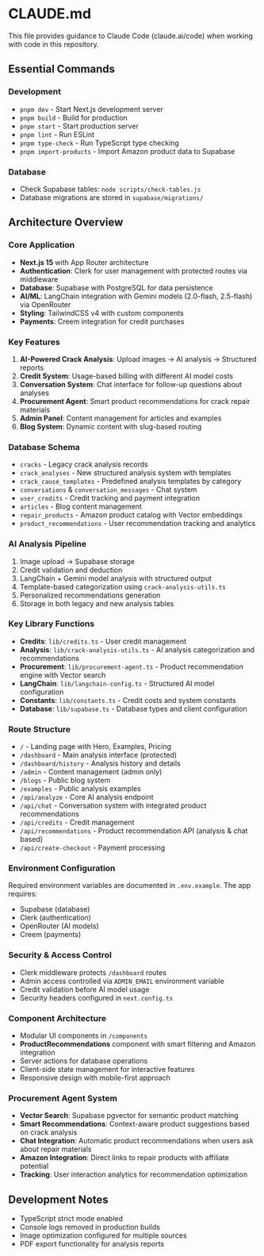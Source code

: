 # CLAUDE.md

This file provides guidance to Claude Code (claude.ai/code) when working with code in this repository.

## Essential Commands

### Development
- `pnpm dev` - Start Next.js development server
- `pnpm build` - Build for production
- `pnpm start` - Start production server
- `pnpm lint` - Run ESLint
- `pnpm type-check` - Run TypeScript type checking
- `pnpm import-products` - Import Amazon product data to Supabase

### Database
- Check Supabase tables: `node scripts/check-tables.js`
- Database migrations are stored in `supabase/migrations/`

## Architecture Overview

### Core Application
- **Next.js 15** with App Router architecture
- **Authentication**: Clerk for user management with protected routes via middleware
- **Database**: Supabase with PostgreSQL for data persistence
- **AI/ML**: LangChain integration with Gemini models (2.0-flash, 2.5-flash) via OpenRouter
- **Styling**: TailwindCSS v4 with custom components
- **Payments**: Creem integration for credit purchases

### Key Features
1. **AI-Powered Crack Analysis**: Upload images → AI analysis → Structured reports
2. **Credit System**: Usage-based billing with different AI model costs
3. **Conversation System**: Chat interface for follow-up questions about analyses
4. **Procurement Agent**: Smart product recommendations for crack repair materials
5. **Admin Panel**: Content management for articles and examples
6. **Blog System**: Dynamic content with slug-based routing

### Database Schema
- `cracks` - Legacy crack analysis records
- `crack_analyses` - New structured analysis system with templates
- `crack_cause_templates` - Predefined analysis templates by category
- `conversations` & `conversation_messages` - Chat system
- `user_credits` - Credit tracking and payment integration
- `articles` - Blog content management
- `repair_products` - Amazon product catalog with Vector embeddings
- `product_recommendations` - User recommendation tracking and analytics

### AI Analysis Pipeline
1. Image upload → Supabase storage
2. Credit validation and deduction
3. LangChain + Gemini model analysis with structured output
4. Template-based categorization using `crack-analysis-utils.ts`
5. Personalized recommendations generation
6. Storage in both legacy and new analysis tables

### Key Library Functions
- **Credits**: `lib/credits.ts` - User credit management
- **Analysis**: `lib/crack-analysis-utils.ts` - AI analysis categorization and recommendations
- **Procurement**: `lib/procurement-agent.ts` - Product recommendation engine with Vector search
- **LangChain**: `lib/langchain-config.ts` - Structured AI model configuration
- **Constants**: `lib/constants.ts` - Credit costs and system constants
- **Database**: `lib/supabase.ts` - Database types and client configuration

### Route Structure
- `/` - Landing page with Hero, Examples, Pricing
- `/dashboard` - Main analysis interface (protected)
- `/dashboard/history` - Analysis history and details
- `/admin` - Content management (admin only)
- `/blogs` - Public blog system
- `/examples` - Public analysis examples
- `/api/analyze` - Core AI analysis endpoint
- `/api/chat` - Conversation system with integrated product recommendations
- `/api/credits` - Credit management
- `/api/recommendations` - Product recommendation API (analysis & chat based)
- `/api/create-checkout` - Payment processing

### Environment Configuration
Required environment variables are documented in `.env.example`. The app requires:
- Supabase (database)
- Clerk (authentication)
- OpenRouter (AI models)
- Creem (payments)

### Security & Access Control
- Clerk middleware protects `/dashboard` routes
- Admin access controlled via `ADMIN_EMAIL` environment variable
- Credit validation before AI model usage
- Security headers configured in `next.config.ts`

### Component Architecture
- Modular UI components in `/components`
- **ProductRecommendations** component with smart filtering and Amazon integration
- Server actions for database operations
- Client-side state management for interactive features
- Responsive design with mobile-first approach

### Procurement Agent System
- **Vector Search**: Supabase pgvector for semantic product matching
- **Smart Recommendations**: Context-aware product suggestions based on crack analysis
- **Chat Integration**: Automatic product recommendations when users ask about repair materials
- **Amazon Integration**: Direct links to repair products with affiliate potential
- **Tracking**: User interaction analytics for recommendation optimization

## Development Notes
- TypeScript strict mode enabled
- Console logs removed in production builds
- Image optimization configured for multiple sources
- PDF export functionality for analysis reports